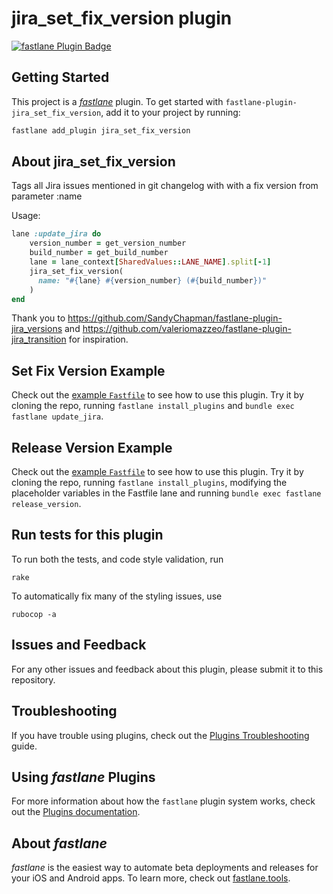 # jira_set_fix_version plugin

[![fastlane Plugin Badge](https://rawcdn.githack.com/fastlane/fastlane/master/fastlane/assets/plugin-badge.svg)](https://rubygems.org/gems/fastlane-plugin-jira_set_fix_version)

## Getting Started

This project is a [_fastlane_](https://github.com/fastlane/fastlane) plugin. To get started with `fastlane-plugin-jira_set_fix_version`, add it to your project by running:

```bash
fastlane add_plugin jira_set_fix_version
```

## About jira_set_fix_version

Tags all Jira issues mentioned in git changelog with with a fix version from parameter :name

Usage:

```ruby
lane :update_jira do
    version_number = get_version_number
    build_number = get_build_number
    lane = lane_context[SharedValues::LANE_NAME].split[-1]
    jira_set_fix_version(
      name: "#{lane} #{version_number} (#{build_number})"
    )
end
```

Thank you to https://github.com/SandyChapman/fastlane-plugin-jira_versions and https://github.com/valeriomazzeo/fastlane-plugin-jira_transition for inspiration.

## Set Fix Version Example

Check out the [example `Fastfile`](fastlane/Fastfile) to see how to use this plugin. Try it by cloning the repo, running `fastlane install_plugins` and `bundle exec fastlane update_jira`.

## Release Version Example

Check out the [example `Fastfile`](fastlane/Fastfile) to see how to use this plugin. Try it by cloning the repo, running `fastlane install_plugins`, modifying the placeholder variables in the Fastfile lane and running `bundle exec fastlane release_version`. 

## Run tests for this plugin

To run both the tests, and code style validation, run

```
rake
```

To automatically fix many of the styling issues, use
```
rubocop -a
```

## Issues and Feedback

For any other issues and feedback about this plugin, please submit it to this repository.

## Troubleshooting

If you have trouble using plugins, check out the [Plugins Troubleshooting](https://docs.fastlane.tools/plugins/plugins-troubleshooting/) guide.

## Using _fastlane_ Plugins

For more information about how the `fastlane` plugin system works, check out the [Plugins documentation](https://docs.fastlane.tools/plugins/create-plugin/).

## About _fastlane_

_fastlane_ is the easiest way to automate beta deployments and releases for your iOS and Android apps. To learn more, check out [fastlane.tools](https://fastlane.tools).
